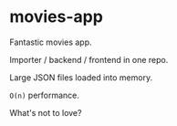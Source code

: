 # movies-app

Fantastic movies app.

Importer / backend / frontend in one repo. 

Large JSON files loaded into memory. 

`O(n)` performance.

What's not to love?
